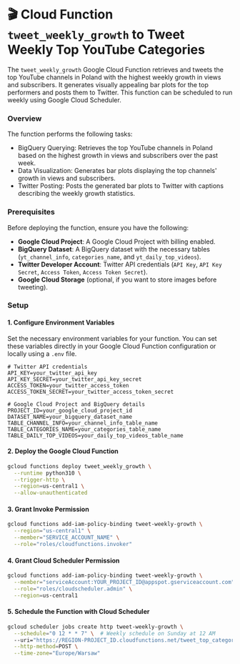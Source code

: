 # 🎬 Cloud Function `tweet_weekly_growth` to Tweet Weekly Top YouTube Categories

The `tweet_weekly_growth` Google Cloud Function retrieves and tweets the top YouTube channels in Poland with the highest weekly growth in views and subscribers. It generates visually appealing bar plots for the top performers and posts them to Twitter. This function can be scheduled to run weekly using Google Cloud Scheduler.

### Overview

The function performs the following tasks:

* BigQuery Querying: Retrieves the top YouTube channels in Poland based on the highest growth in views and subscribers over the past week.
* Data Visualization: Generates bar plots displaying the top channels' growth in views and subscribers.
* Twitter Posting: Posts the generated bar plots to Twitter with captions describing the weekly growth statistics.

### Prerequisites

Before deploying the function, ensure you have the following:

* **Google Cloud Project**: A Google Cloud Project with billing enabled.
* **BigQuery Dataset**: A BigQuery dataset with the necessary tables (`yt_channel_info`, `categories_name`, and `yt_daily_top_videos`).
* **Twitter Developer Account**: Twitter API credentials (`API Key`, `API Key Secret`, `Access Token`, `Access Token Secret`).
* **Google Cloud Storage** (optional, if you want to store images before tweeting).

### Setup

#### 1. Configure Environment Variables

Set the necessary environment variables for your function. You can set these variables directly in your Google Cloud Function configuration or locally using a `.env` file.

```env
# Twitter API credentials
API_KEY=your_twitter_api_key
API_KEY_SECRET=your_twitter_api_key_secret
ACCESS_TOKEN=your_twitter_access_token
ACCESS_TOKEN_SECRET=your_twitter_access_token_secret

# Google Cloud Project and BigQuery details
PROJECT_ID=your_google_cloud_project_id
DATASET_NAME=your_bigquery_dataset_name
TABLE_CHANNEL_INFO=your_channel_info_table_name
TABLE_CATEGORIES_NAME=your_categories_table_name
TABLE_DAILY_TOP_VIDEOS=your_daily_top_videos_table_name
```

#### 2. Deploy the Google Cloud Function

```bash
gcloud functions deploy tweet_weekly_growth \
  --runtime python310 \
  --trigger-http \
  --region=us-central1 \
  --allow-unauthenticated
```

#### 3. Grant Invoke Permission

```bash
gcloud functions add-iam-policy-binding tweet-weekly-growth \
  --region="us-central1" \
  --member="SERVICE_ACCOUNT_NAME" \
  --role="roles/cloudfunctions.invoker"
```

#### 4. Grant Cloud Scheduler Permission

```bash
gcloud functions add-iam-policy-binding tweet-weekly-growth \
  --member="serviceAccount:YOUR_PROJECT_ID@appspot.gserviceaccount.com" \
  --role="roles/cloudscheduler.admin" \
  --region=us-central1
```

#### 5. Schedule the Function with Cloud Scheduler

```bash
gcloud scheduler jobs create http tweet-weekly-growth \
  --schedule="0 12 * * 7" \  # Weekly schedule on Sunday at 12 AM
  --uri="https://REGION-PROJECT_ID.cloudfunctions.net/tweet_top_categories_weekly" \
  --http-method=POST \
  --time-zone="Europe/Warsaw"
```